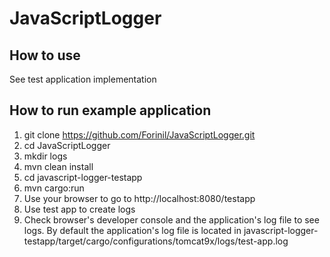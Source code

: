 # JavaScriptLogger
## How to use
See test application implementation

## How to run example application
1. git clone https://github.com/Forinil/JavaScriptLogger.git
2. cd JavaScriptLogger
3. mkdir logs
4. mvn clean install
5. cd javascript-logger-testapp
6. mvn cargo:run
7. Use your browser to go to http://localhost:8080/testapp
8. Use test app to create logs
9. Check browser's developer console and the application's log file to see logs. By default the application's log file is located in 
javascript-logger-testapp/target/cargo/configurations/tomcat9x/logs/test-app.log
